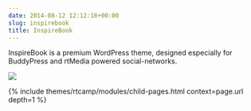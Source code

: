 ```yaml
---
date: 2014-08-12 12:12:18+00:00
slug: inspirebook
title: InspireBook
---
```


InspireBook is a premium WordPress theme, designed especially for BuddyPress and rtMedia powered social-networks.

![](https://d3qt5vpr7p9rgn.cloudfront.net/wp-content/uploads/2014/02/InspireBook-Screenshot.png)

{% include themes/rtcamp/modules/child-pages.html context=page.url depth=1 %}
